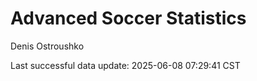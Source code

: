 # Advanced Soccer Statistics
Denis Ostroushko

<!-- gfm -->

Last successful data update: 2025-06-08 07:29:41 CST
